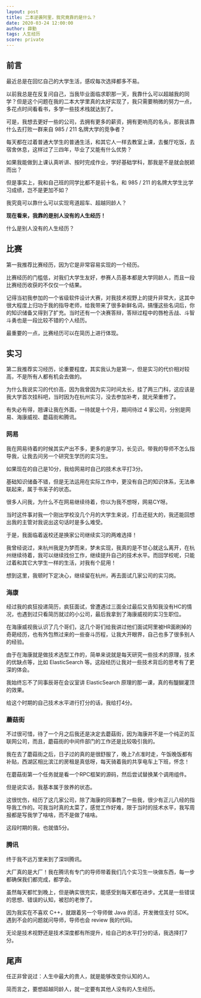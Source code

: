 ```yaml
---
layout: post
title: 二本逆袭阿里，我究竟靠的是什么？
date: 2020-03-24 12:00:00
author: 薛勤
tags: 人生经历
score: private
---
```


## 前言

最近总是在回忆自己的大学生活，感叹每次选择都多不易。

以前我总是在反复问自己，当我毕业面临求职那一天，我靠什么可以超越我的同学？但是这个问题在我的二本大学里真的太好实现了，我只需要稍微的努力一点，多花点时间看看书，多学一些技术栈就达到了。

可是，我想去更好一些的公司，去拥有更多的薪资，拥有更响亮的名头，那我该靠什么去打败一群来自 985 / 211 名牌大学的竞争者？

每天都在过着普通大学生的普通生活，和其它人一样去教室上课，去餐厅吃饭，去宿舍休息，这样过了三四年，毕业了又能有什么优势？

如果我能做到上课认真听讲、按时完成作业，学好基础学科，那我是不是就会脱颖而出？

但是事实上，我和自己班的同学比都不是前十名，和 985 / 211 的名牌大学生比学习成绩，岂不是更加不如？

我究竟可以靠什么可以实现弯道超车、超越同龄人？

**现在看来，我靠的是别人没有的人生经历！**

什么是别人没有的人生经历？

## 比赛

第一我推荐比赛经历，因为它是非常容易实现的一个经历。

比赛经历的门槛低，对我们大学生友好，参赛人员基本都是大学同龄人，而且一段比赛经历收获的不仅仅一个结果。

记得当初我参加的一个省级软件设计大赛，对我技术视野上的提升非常大，这其中很大程度上归功于我的指导老师，给我带来了很多新鲜名词，搞懂这些名词后，你的知识储备又得到了扩充。当时还有一个决赛答辩，答辩过程中的唇枪舌战、斗智斗勇也是一段比较不错的个人经历。

最重要的一点，比赛经历可以在简历上进行体现。

## 实习

第二我推荐实习经历，论重要程度，其实我认为是第一，但是实习的代价相对较高，不是所有人都有机会去做的。

为什么我说实习的代价高，因为我曾因为实习时间太长，挂了两三门科，这应该是我大学首次挂科吧，当时因为在杭州实习，没去参加补考，就光荣重修了。

有失必有得，翘课让我在外面，一待就是十个月，期间待过 4 家公司，分别是网易、海康威视、蘑菇街和腾讯。

### 网易

我在网易待着的时候其实产出不多，更多的是学习，长见识。带我的导师不怎么指导我，让我去问另一个研究生学历的实习生。

如果现在的自己是10分，我给网易时自己的技术水平打3分。

基础知识储备不错，但是无法运用在实际工作中，更没有自己的知识体系，无法串联起来，属于书呆子的状态。

很多人问我，为什么不在网易继续待着，你以为我不想呀，网易CY呀。

当时这件事对我一个刚出学校没几个月的大学生来说，打击还挺大的，我还能回想出我的主管对我说出这句话时是多么难受。

于是，我面临着返校还是换家公司继续实习的两难选择！

我曾经说过，来杭州我是为梦而来，梦未实现，我真的是不甘心就这么离开，在杭州继续待着，我可以继续找份工作，继续提升自己的技术水平。而回学校呢，只能过着和其它大学生一样的生活，对我有个屁用！

想到这里，我顿时下定决心，继续留在杭州，再去面试几家公司的实习岗。

### 海康

经过我的疯狂投递简历，疯狂面试，曾遭遇过三面全过最后又告知我没有HC的情况，也遇到过只看简历就过的小公司，最后我拿到了海康威视的实习生职位。

在海康威视我认识了几个哥们，这几个哥们给我讲过他们面试阿里被HR面刷掉的奇葩经历，也有外包熬过来的一些奋斗历程，让我大开眼界，自己也多了很多别人的经验。

由于在海康就是做技术选型工作的，简单来说就是每天研究一些技术的原理，技术的优缺点等，比如 ElasticSearch 等。这段经历让我对一些技术背后的思考有了更深的体会。

我始终忘不了同事辰哥在会议室讲 ElasticSearch 原理的那一课，真的有醍醐灌顶的效果。

给这个时期的自己技术水平进行打分的话，我给打4分。

### 蘑菇街

不过很可惜，待了一个月之后我还是决定去蘑菇街，因为海康并不是一个纯正的互联网公司，而且，蘑菇街的中间件部门的工作还是比较吸引我的。

我在去了蘑菇街之后，日子过的真的是很舒服了，晚上7点准时走，午饭晚饭都有补贴，西湖区相比滨江的房租是真低呀，每天骑着我的共享电车上下班，怀念！

在蘑菇街第一个任务就是看一个RPC框架的源码，然后尝试替换某个调用组件。

但是说实话，我基本属于放养的状态。

这很忧伤，经历了这几家公司，除了海康的同事教了一些我，很少有正儿八经的指导我工作的。可我当时真的太菜了，感觉工作好难，限于当时的技术水平，我写周报都是写我学了啥啥，而不是做了啥啥。

这段时期的我，也就值5分。

### 腾讯

终于我不远万里来到了深圳腾讯。

大厂真的是大厂！我在腾讯有专门的导师带着我们几个实习生一块做东西，每一步都确保我们都完成，都学会。

虽然每天都忙到晚上，但是确实很充实，能感受到每天都在进步。尤其是一些错误的思想、错误的认知，被怼的老惨了。

因为我实在不喜欢 C++，就跟着另一个导师做 Java 的活，开发微信支付 SDK。遇到不会的问题就问导师，导师也会 review 我的代码。

无论是技术视野还是技术深度都有所提升，给自己的水平打分的话，我选择打7分。

## 尾声

任正非曾说过：人生中最大的贵人，就是能够改变你认知的人。

简而言之，要想超越同龄人，就一定要有其他人没有的人生经历。